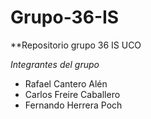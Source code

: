 # Grupo-36-IS
**Repositorio grupo 36 IS UCO

*Integrantes del grupo*
* Rafael Cantero Alén
* Carlos Freire Caballero
* Fernando Herrera Poch
